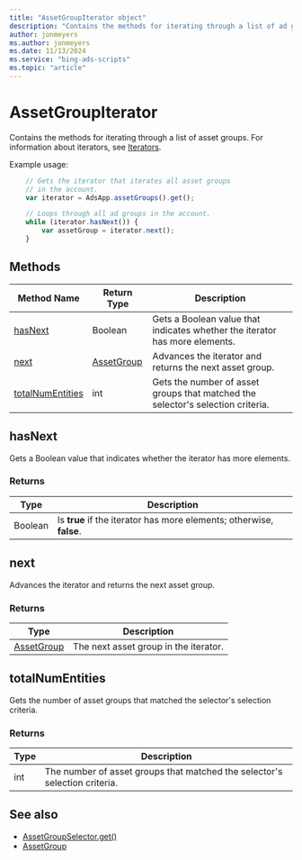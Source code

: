 ```yaml
---
title: "AssetGroupIterator object"
description: "Contains the methods for iterating through a list of ad groups."
author: jonmeyers
ms.author: jonmeyers
ms.date: 11/13/2024
ms.service: "bing-ads-scripts"
ms.topic: "article"
---
```


# AssetGroupIterator

Contains the methods for iterating through a list of asset groups. For information about iterators, see [Iterators](../concepts/iterators.md).

Example usage:
```javascript
    // Gets the iterator that iterates all asset groups
    // in the account.
    var iterator = AdsApp.assetGroups().get();

    // Loops through all ad groups in the account.
    while (iterator.hasNext()) {
        var assetGroup = iterator.next();
    }
```

## Methods
|Method Name|Return Type|Description|
|-|-|-
[hasNext](#hasnext)|Boolean|Gets a Boolean value that indicates whether the iterator has more elements.
[next](#next)|[AssetGroup](./AssetGroup.md)|Advances the iterator and returns the next asset group.
[totalNumEntities](#totalnumentities)|int|Gets the number of asset groups that matched the selector's selection criteria.

## <a name="hasnext"></a>hasNext
Gets a Boolean value that indicates whether the iterator has more elements.

### Returns
|Type|Description|
|-|-
Boolean|Is **true** if the iterator has more elements; otherwise, **false**.

## <a name="next"></a>next
Advances the iterator and returns the next asset group.

### Returns
|Type|Description|
|-|-
[AssetGroup](./AssetGroup.md)|The next asset group in the iterator.

## <a name="totalnumentities"></a>totalNumEntities
Gets the number of asset groups that matched the selector's selection criteria. 

### Returns
|Type|Description|
|-|-
int|The number of asset groups that matched the selector's selection criteria.



## See also
- [AssetGroupSelector.get()](./AssetGroupSelector.md#get)
- [AssetGroup](./AssetGroup.md)
